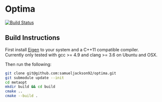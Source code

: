 # Optima 

[![Build Status](https://travis-ci.org/samueljackson92/optima.svg?branch=master)](https://travis-ci.org/samueljackson92/optima)

## Build Instructions

First install [Eigen](http://eigen.tuxfamily.org/index.php?title=Main_Page) to 
your system and a C++11 compatible compiler. Currently only tested with gcc >=
4.9 and clang >= 3.6 on Ubuntu and OSX.

Then run the following:

```bash
git clone git@github.com:samueljackson92/optima.git
git submodule update --init
cd metaopt
mkdir build && cd build
cmake ..
cmake --build .
```
